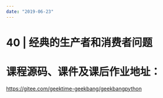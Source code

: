 ```yaml
---
date: "2019-06-23"
---  
```

      
# 40 | 经典的生产者和消费者问题
# 课程源码、课件及课后作业地址：

<https://gitee.com/geektime-geekbang/geekbangpython>

<!-- [[[read_end]]] -->